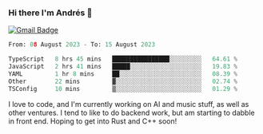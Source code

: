 ### Hi there I'm Andrés :lemon:

[![Gmail Badge](https://img.shields.io/badge/-gmail-c14438?style=flat-square&logo=Gmail&logoColor=white&link=mailto:houshuai0816@gmail.com)](mailto:ahduvvuri@gmail.com)

<!--START_SECTION:waka-->

```python
From: 08 August 2023 - To: 15 August 2023

TypeScript   8 hrs 45 mins   ████████████████░░░░░░░░░   64.61 %
JavaScript   2 hrs 41 mins   █████░░░░░░░░░░░░░░░░░░░░   19.83 %
YAML         1 hr 8 mins     ██░░░░░░░░░░░░░░░░░░░░░░░   08.39 %
Other        22 mins         ▓░░░░░░░░░░░░░░░░░░░░░░░░   02.74 %
TSConfig     10 mins         ▒░░░░░░░░░░░░░░░░░░░░░░░░   01.29 %
```

<!--END_SECTION:waka-->

I love to code, and I'm currently working on AI and music stuff, as well as other ventures. I tend to like to do backend work, but am starting to dabble in front end. Hoping to get into Rust and C++ soon!
